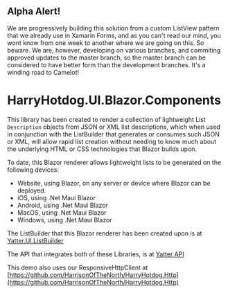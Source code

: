 ## Alpha Alert!

We are progressively building this solution from a custom ListView pattern that we already use in Xamarin Forms, and as you can't read our mind, you wont know from one week to another where we are going on this. So beware. We are, however, developing on various branches, and commiting approved updates to the master branch, so the master branch can be considered to have better form than the development branches. It's a winding road to Camelot!

# HarryHotdog.UI.Blazor.Components

This library has been created to render a collection of lightweight List ```Description``` objects from JSON or XML list descriptions, which when used in conjunction with the ListBuilder that generates or consumes such JSON or XML, will allow rapid list creation without needing to know much about the underlying HTML or CSS technologies that Blazor builds upon.

To date, this Blazor renderer allows lightweight lists to be generated on the following devices:

- Website, using Blazor, on any server or device where Blazor can be deployed.
- iOS, using .Net Maui Blazor
- Android, using .Net Maui Blazor
- MacOS, using .Net Maui Blazor
- Windows, using .Net Maui Blazor

The ListBuilder that this Blazor renderer has been created upon is at [Yatter.UI.ListBuilder](https://github.com/HarrisonOfTheNorth/Yatter.UI.ListBuilder)

The API that integrates both of these Libraries, is at [Yatter API](https://github.com/HarrisonOfTheNorth/Yatter)

This demo also uses our ResponsiveHttpClient at [https://github.com/HarrisonOfTheNorth/HarryHotdog.Http](https://github.com/HarrisonOfTheNorth/HarryHotdog.Http)
